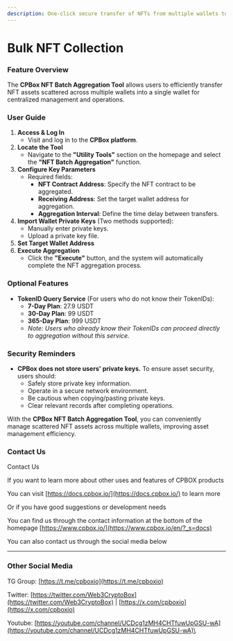 ```yaml
---
description: One-click secure transfer of NFTs from multiple wallets to your primary wallet
---
```


# Bulk NFT Collection

### Feature **Overview**

The **CPBox NFT Batch Aggregation Tool** allows users to efficiently transfer NFT assets scattered across multiple wallets into a single wallet for centralized management and operations.

### **User Guide**

1. **Access & Log In**
   * Visit and log in to the **CPBox platform**.
2. **Locate the Tool**
   * Navigate to the **"Utility Tools"** section on the homepage and select the **"NFT Batch Aggregation"** function.
3. **Configure Key Parameters**
   * Required fields:
     * **NFT Contract Address**: Specify the NFT contract to be aggregated.
     * **Receiving Address**: Set the target wallet address for aggregation.
     * **Aggregation Interval**: Define the time delay between transfers.
4. **Import Wallet Private Keys** (Two methods supported):
   * Manually enter private keys.
   * Upload a private key file.
5. **Set Target Wallet Address**
6. **Execute Aggregation**
   * Click the **"Execute"** button, and the system will automatically complete the NFT aggregation process.

### **Optional Features**

* **TokenID Query Service** (For users who do not know their TokenIDs):
  * **7-Day Plan**: 27.9 USDT
  * **30-Day Plan**: 99 USDT
  * **365-Day Plan**: 999 USDT
  * _Note: Users who already know their TokenIDs can proceed directly to aggregation without this service._

### **Security Reminders**

* **CPBox does not store users' private keys.** To ensure asset security, users should:
  * Safely store private key information.
  * Operate in a secure network environment.
  * Be cautious when copying/pasting private keys.
  * Clear relevant records after completing operations.

With the **CPBox NFT Batch Aggregation Tool**, you can conveniently manage scattered NFT assets across multiple wallets, improving asset management efficiency.

### **Contact Us**

Contact Us

If you want to learn more about other uses and features of CPBOX products

You can visit [https://docs.cpbox.io/](https://docs.cpbox.io/) to learn more

Or if you have good suggestions or development needs

You can find us through the contact information at the bottom of the homepage [https://www.cpbox.io/](https://www.cpbox.io/en/?_s=docs)

You can also contact us through the social media below

***

### Other Social Media

TG Group: [https://t.me/cpboxio](https://t.me/cpboxio)

Twitter: [https://twitter.com/Web3CryptoBox](https://twitter.com/Web3CryptoBox) | [https://x.com/cpboxio](https://x.com/cpboxio)

Youtube: [https://youtube.com/channel/UCDcg1zMH4CHTfuwUpGSU-wA](https://youtube.com/channel/UCDcg1zMH4CHTfuwUpGSU-wA)\
